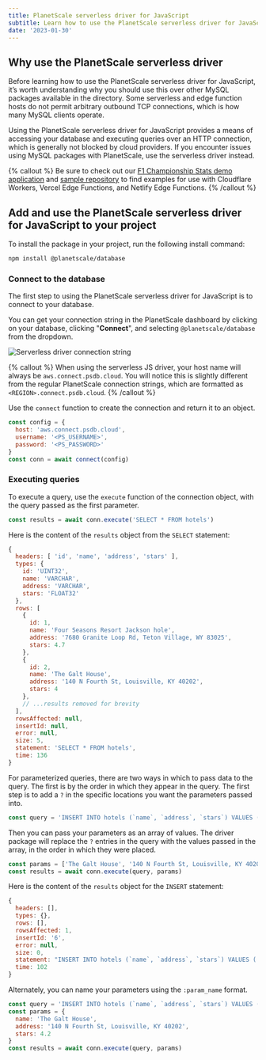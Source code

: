 ```yaml
---
title: PlanetScale serverless driver for JavaScript
subtitle: Learn how to use the PlanetScale serverless driver for JavaScript in your projects.
date: '2023-01-30'
---
```


## Why use the PlanetScale serverless driver

Before learning how to use the PlanetScale serverless driver for JavaScript, it’s worth understanding why you should use this over other MySQL packages available in the directory. Some serverless and edge function hosts do not permit arbitrary outbound TCP connections, which is how many MySQL clients operate.

Using the PlanetScale serverless driver for JavaScript provides a means of accessing your database and executing queries over an HTTP connection, which is generally not blocked by cloud providers. If you encounter issues using MySQL packages with PlanetScale, use the serverless driver instead.

{% callout %} Be sure to check out our [F1 Championship Stats demo application](https://f1.planetscale.com) and [sample repository](https://github.com/planetscale/f1-championship-stats) to find examples for use with Cloudflare Workers, Vercel Edge Functions, and Netlify Edge Functions. {% /callout %}

## Add and use the PlanetScale serverless driver for JavaScript to your project

To install the package in your project, run the following install command:

```bash
npm install @planetscale/database
```

### Connect to the database

The first step to using the PlanetScale serverless driver for JavaScript is to connect to your database.

You can get your connection string in the PlanetScale dashboard by clicking on your database, clicking "**Connect**", and selecting `@planetscale/database` from the dropdown.

![Serverless driver connection string](/assets/docs/tutorials/planetscale-serverless-driver/connect-serverless-credentials.png)

{% callout %} When using the serverless JS driver, your host name will always be `aws.connect.psdb.cloud`. You will notice this is slightly different from the regular PlanetScale connection strings, which are formatted as `<REGION>.connect.psdb.cloud`. {% /callout %}

Use the `connect` function to create the connection and return it to an object.

```js
const config = {
  host: 'aws.connect.psdb.cloud',
  username: '<PS_USERNAME>',
  password: '<PS_PASSWORD>'
}
const conn = await connect(config)
```

### Executing queries

To execute a query, use the `execute` function of the connection object, with the query passed as the first parameter.

```js
const results = await conn.execute('SELECT * FROM hotels')
```

Here is the content of the `results` object from the `SELECT` statement:

```js
{
  headers: [ 'id', 'name', 'address', 'stars' ],
  types: {
    id: 'UINT32',
    name: 'VARCHAR',
    address: 'VARCHAR',
    stars: 'FLOAT32'
  },
  rows: [
    {
      id: 1,
      name: 'Four Seasons Resort Jackson hole',
      address: '7680 Granite Loop Rd, Teton Village, WY 83025',
      stars: 4.7
    },
    {
      id: 2,
      name: 'The Galt House',
      address: '140 N Fourth St, Louisville, KY 40202',
      stars: 4
    },
    // ...results removed for brevity
  ],
  rowsAffected: null,
  insertId: null,
  error: null,
  size: 5,
  statement: 'SELECT * FROM hotels',
  time: 136
}
```

For parameterized queries, there are two ways in which to pass data to the query. The first is by the order in which they appear in the query. The first step is to add a `?` in the specific locations you want the parameters passed into.

```js
const query = 'INSERT INTO hotels (`name`, `address`, `stars`) VALUES (?, ?, ?)'
```

Then you can pass your parameters as an array of values. The driver package will replace the `?` entries in the query with the values passed in the array, in the order in which they were placed.

```js
const params = ['The Galt House', '140 N Fourth St, Louisville, KY 40202', 4.2]
const results = await conn.execute(query, params)
```

Here is the content of the `results` object for the `INSERT` statement:

```js
{
  headers: [],
  types: {},
  rows: [],
  rowsAffected: 1,
  insertId: '6',
  error: null,
  size: 0,
  statement: "INSERT INTO hotels (`name`, `address`, `stars`) VALUES ('Montage Kapalua Bay 2', '1 Bay Dr, Lahaina, HI 96761', 4)",
  time: 102
}
```

Alternately, you can name your parameters using the `:param_name` format.

```js
const query = 'INSERT INTO hotels (`name`, `address`, `stars`) VALUES (:name, :address, :stars)'
const params = {
  name: 'The Galt House',
  address: '140 N Fourth St, Louisville, KY 40202',
  stars: 4.2
}
const results = await conn.execute(query, params)
```
